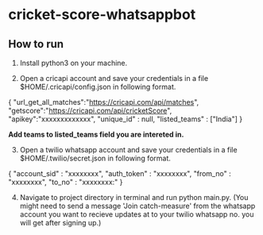 # cricket-score-whatsappbot

## How to run

1. Install python3 on your machine.

2. Open a cricapi account and save your credentials in a file $HOME/.cricapi/config.json in following format.

{
	"url_get_all_matches":"https://cricapi.com/api/matches",
	"getscore":"https://cricapi.com/api/cricketScore",
	"apikey":"xxxxxxxxxxxxx",
	"unique_id" : null,
	"listed_teams" : ["India"]
}

**Add teams to listed_teams field you are intereted in.**

3. Open a twilio whatsapp account and save your credentials in a file $HOME/.twilio/secret.json in following format.

{
	"account_sid" : "xxxxxxxx",
	"auth_token" : "xxxxxxxx",
	"from_no" : "xxxxxxxx", 
	"to_no" : "xxxxxxxx:"
}

4. Navigate to project directory in terminal and run python main.py. (You might need to send a message 'Join catch-measure' from the whatsapp account you want to recieve updates at to your twilio whatsapp no. you will get after signing up.)


